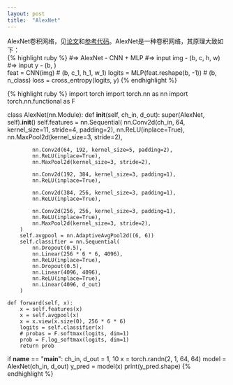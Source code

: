 ```yaml
---
layout: post
title:  "AlexNet"
---
```


AlexNet卷积网络，见[论文][paper]和[参考代码][code]。AlexNet是一种卷积网络，其原理大致如下：  
{% highlight ruby %}
#=> AlexNet   - CNN + MLP
#=> input img - (b, c, h, w)  
#=> input y   - (b, )  
feat   = CNN(img) # (b, c_1, h_1, w_1)
logits = MLP(feat.reshape(b, -1)) # (b, n_class)
loss   = cross_entropy(logits, y)
{% endhighlight %}  

{% highlight ruby %}
import torch
import torch.nn as nn
import torch.nn.functional as F

class AlexNet(nn.Module):
    def __init__(self, ch_in, d_out):
        super(AlexNet, self).__init__()
        self.features = nn.Sequential(
            nn.Conv2d(ch_in, 64, kernel_size=11, stride=4, padding=2),
            nn.ReLU(inplace=True),
            nn.MaxPool2d(kernel_size=3, stride=2),
            
            nn.Conv2d(64, 192, kernel_size=5, padding=2),
            nn.ReLU(inplace=True),
            nn.MaxPool2d(kernel_size=3, stride=2),
            
            nn.Conv2d(192, 384, kernel_size=3, padding=1),
            nn.ReLU(inplace=True),
            
            nn.Conv2d(384, 256, kernel_size=3, padding=1),
            nn.ReLU(inplace=True),
            
            nn.Conv2d(256, 256, kernel_size=3, padding=1),
            nn.ReLU(inplace=True),
            nn.MaxPool2d(kernel_size=3, stride=2),
        )
        self.avgpool = nn.AdaptiveAvgPool2d((6, 6))
        self.classifier = nn.Sequential(
            nn.Dropout(0.5),
            nn.Linear(256 * 6 * 6, 4096),
            nn.ReLU(inplace=True),
            nn.Dropout(0.5),
            nn.Linear(4096, 4096),
            nn.ReLU(inplace=True),
            nn.Linear(4096, d_out)
        )
    
    def forward(self, x):
        x = self.features(x)
        x = self.avgpool(x)
        x = x.view(x.size(0), 256 * 6 * 6)
        logits = self.classifier(x)
        # probas = F.softmax(logits, dim=1)
        prob = F.log_softmax(logits, dim=1)
        return prob
    
if __name__ == "__main__":
    ch_in, d_out = 1, 10
    x = torch.randn(2, 1, 64, 64)
    model = AlexNet(ch_in, d_out)
    y_pred = model(x)
    print(y_pred.shape)
{% endhighlight %}  

[paper]: https://proceedings.neurips.cc/paper_files/paper/2012/file/c399862d3b9d6b76c8436e924a68c45b-Paper.pdf
[code]: https://github.com/pytorch/vision/blob/main/torchvision/models/alexnet.py